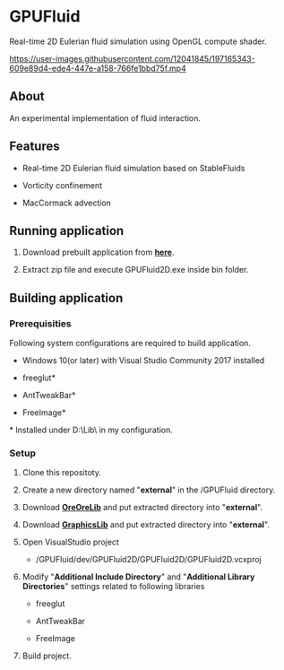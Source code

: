 # GPUFluid

Real-time 2D Eulerian fluid simulation using OpenGL compute shader. 

https://user-images.githubusercontent.com/12041845/197165343-609e89d4-ede4-447e-a158-766fe1bbd75f.mp4

## About

An experimental implementation of fluid interaction. 

## Features

- Real-time 2D Eulerian fluid simulation based on StableFluids

- Vorticity confinement

- MacCormack advection

## Running application

1. Download prebuilt application from [**here**](https://github.com/masatakesato/GPUFluid/releases/download/v0.0.1-alpha/GPUFluid-v.0.0.1-alpha.zip).

2. Extract zip file and execute GPUFluid2D.exe inside bin folder.

## Building application

### Prerequisities

Following system configurations are required to build application.

- Windows 10(or later) with Visual Studio Community 2017 installed

- freeglut*

- AntTweakBar* 

- FreeImage* 

* Installed under D:\Lib\ in my configuration.

### Setup

1. Clone this repositoty.

2. Create a new directory named "**external**" in the /GPUFluid directory.

3. Download **[OreOreLib](https://github.com/masatakesato/OreOreLib/releases/download/2022q1/oreore.zip)** and put extracted directory into "**external**".

4. Download **[GraphicsLib](https://github.com/masatakesato/GraphicsLib/releases/download/2022q1/graphics.zip)** and put extracted directory into "**external**".

5. Open VisualStudio project
   
   - /GPUFluid/dev/GPUFluid2D/GPUFluid2D/GPUFluid2D.vcxproj

6. Modify "**Additional Include Directory**" and "**Additional Library Directories**" settings related to following libraries
   
   - freeglut
   
   - AntTweakBar
   
   - FreeImage

7. Build project.
